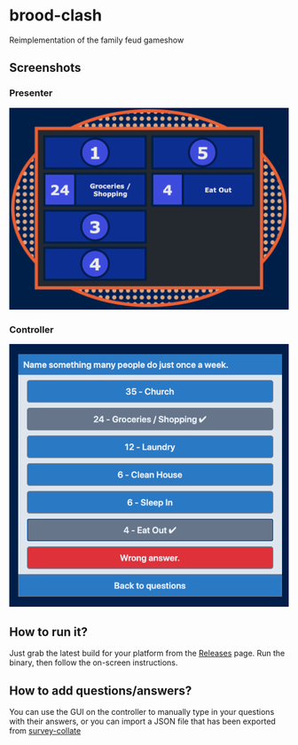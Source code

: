 # brood-clash
Reimplementation of the family feud gameshow

## Screenshots
### Presenter
![Presenter](/screenshots/presenter.png?raw=true "Presenter")

### Controller
![Controller](/screenshots/controller.png?raw=true "Controller")

## How to run it?
Just grab the latest build for your platform from the [Releases](https://github.com/rsheasby/brood-clash/releases) page.
Run the binary, then follow the on-screen instructions.

## How to add questions/answers?
You can use the GUI on the controller to manually type in your questions with their answers, or you can import a JSON file that has been exported from [survey-collate](https://github.com/rsheasby/survey-collate)